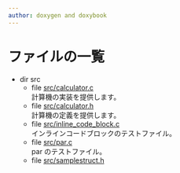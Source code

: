 ```yaml
---
author: doxygen and doxybook
---
```


<!-- IMPORTANT: This is an AUTOMATICALLY GENERATED file by doxygen and doxybook. Manual edits are NOT allowed. -->

# ファイルの一覧

* dir src
    * file [src/calculator.c](Files/calculator_8c.md) <br/>計算機の実装を提供します。
    * file [src/calculator.h](Files/calculator_8h.md) <br/>計算機の定義を提供します。
    * file [src/inline_code_block.c](Files/inline__code__block_8c.md) <br/>インラインコードブロックのテストファイル。
    * file [src/par.c](Files/par_8c.md) <br/>par のテストファイル。
    * file [src/samplestruct.h](Files/samplestruct_8h.md)
